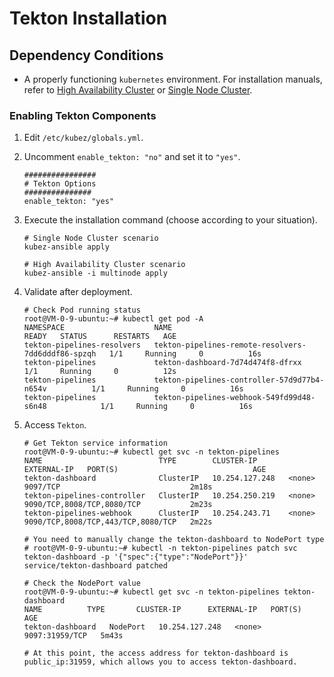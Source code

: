 # Tekton Installation

## Dependency Conditions

- A properly functioning `kubernetes` environment. For installation manuals, refer to [High Availability Cluster](../install/multinode.md) or [Single Node Cluster](../install/all-in-one.md).

### Enabling Tekton Components

1. Edit `/etc/kubez/globals.yml`.

2. Uncomment `enable_tekton: "no"` and set it to `"yes"`.

    ```shell
    ################
    # Tekton Options
    ###############
    enable_tekton: "yes"
    ```

3. Execute the installation command (choose according to your situation).

    ```shell
    # Single Node Cluster scenario
    kubez-ansible apply

    # High Availability Cluster scenario
    kubez-ansible -i multinode apply
    ```

4. Validate after deployment.

    ```shell
    # Check Pod running status
    root@VM-0-9-ubuntu:~# kubectl get pod -A
    NAMESPACE                    NAME                                                 READY   STATUS      RESTARTS   AGE
    tekton-pipelines-resolvers   tekton-pipelines-remote-resolvers-7dd6dddf86-spzqh   1/1     Running     0          16s
    tekton-pipelines             tekton-dashboard-7d74d474f8-dfrxx                    1/1     Running     0          12s
    tekton-pipelines             tekton-pipelines-controller-57d9d77b4-n654v          1/1     Running     0          16s
    tekton-pipelines             tekton-pipelines-webhook-549fd99d48-s6n48            1/1     Running     0          16s
    ```

5. Access `Tekton`.

    ```shell
    # Get Tekton service information
    root@VM-0-9-ubuntu:~# kubectl get svc -n tekton-pipelines
    NAME                          TYPE        CLUSTER-IP       EXTERNAL-IP   PORT(S)                              AGE
    tekton-dashboard              ClusterIP   10.254.127.248   <none>        9097/TCP                             2m18s
    tekton-pipelines-controller   ClusterIP   10.254.250.219   <none>        9090/TCP,8008/TCP,8080/TCP           2m23s
    tekton-pipelines-webhook      ClusterIP   10.254.243.71    <none>        9090/TCP,8008/TCP,443/TCP,8080/TCP   2m22s

    # You need to manually change the tekton-dashboard to NodePort type
    # root@VM-0-9-ubuntu:~# kubectl -n tekton-pipelines patch svc tekton-dashboard -p '{"spec":{"type":"NodePort"}}'
    service/tekton-dashboard patched

    # Check the NodePort value
    root@VM-0-9-ubuntu:~# kubectl get svc -n tekton-pipelines tekton-dashboard
    NAME          TYPE       CLUSTER-IP      EXTERNAL-IP   PORT(S)                         AGE
    tekton-dashboard   NodePort   10.254.127.248   <none>        9097:31959/TCP   5m43s

    # At this point, the access address for tekton-dashboard is public_ip:31959, which allows you to access tekton-dashboard.
    ```
